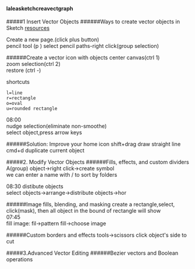 #### laleasketchcreavectgraph
#####1 Insert Vector Objects
######Ways to create vector objects in Sketch
[resources](www.sketchappsources.com/free-source/)

Create a new page.(click plus button)  
pencil tool (p )
select pencil paths-right click(group selection)

######Create a vector icon with objects
center canvas(ctrl 1)  
zoom selection(ctrl 2)  
restore (ctrl -)  

shortcuts
```
l=line
r=rectangle
o=oval
u=rounded rectangle
```
08:00  
nudge selection(eliminate non-smoothe)  
select object,press arrow keys

######Solution: Improve your home icon
shift+drag  draw straight line  
cmd+d duplicate current object

#####2. Modify Vector Objects
######Fills, effects, and custom dividers
A(group) object->right click->create symbol  
we can enter a name with /  to sort by folders  

08:30
distibute objects  
select objects->arrange->distribute objects->hor

######Image fills, blending, and masking
create a rectangle,select, click(mask), then all object in the bound of rectangle will show  
07:45  
fill image: fil->pattern fill->choose image

######Custom borders and effects
tools->scissors click object's side to cut

#####3.Advanced Vector Editing
######Bezier vectors and Boolean operations
